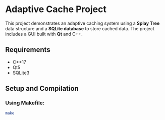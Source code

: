 # Adaptive Cache Project

This project demonstrates an adaptive caching system using a **Splay Tree** data structure and a **SQLite database** to store cached data. The project includes a GUI built with **Qt** and C++.

## Requirements
- C++17
- Qt5
- SQLite3

## Setup and Compilation
### Using Makefile:
```bash
make
